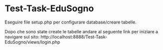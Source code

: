 # Test-Task-EduSogno

Eseguire file setup.php per configurare database/creare tabelle.

Dopo che sono state create le tabelle andare al seguente link per iniziare a navigare sul sito: http://localhost:8888/Test-Task-EduSogno/views/login.php
